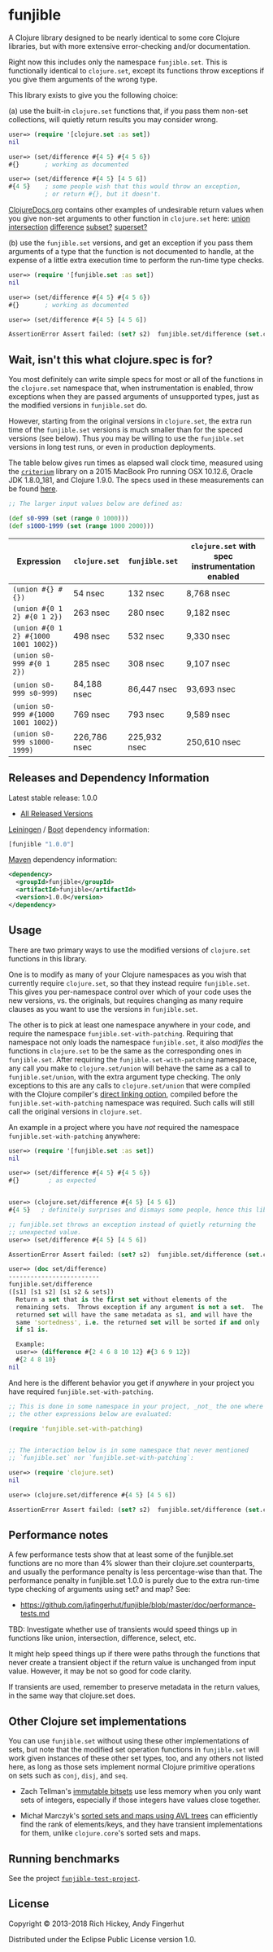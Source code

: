 # funjible

A Clojure library designed to be nearly identical to some core Clojure
libraries, but with more extensive error-checking and/or
documentation.

Right now this includes only the namespace `funjible.set`.  This is
functionally identical to `clojure.set`, except its functions throw
exceptions if you give them arguments of the wrong type.

This library exists to give you the following choice:

(a) use the built-in `clojure.set` functions that, if you pass them
non-set collections, will quietly return results you may consider
wrong.

```clojure
user=> (require '[clojure.set :as set])
nil

user=> (set/difference #{4 5} #{4 5 6})
#{}       ; working as documented

user=> (set/difference #{4 5} [4 5 6])
#{4 5}    ; some people wish that this would throw an exception,
          ; or return #{}, but it doesn't.
```

[ClojureDocs.org](http://clojuredocs.org) contains other examples of
undesirable return values when you give non-set arguments to other
function in `clojure.set` here:
[union](http://clojuredocs.org/clojure.set/union)
[intersection](http://clojuredocs.org/clojure.set/intersection)
[difference](http://clojuredocs.org/clojure.set/difference)
[subset?](http://clojuredocs.org/clojure.set/subset_q)
[superset?](http://clojuredocs.org/clojure.set/superset_q)

(b) use the `funjible.set` versions, and get an exception if you pass
them arguments of a type that the function is not documented to
handle, at the expense of a little extra execution time to perform the
run-time type checks.

```clojure
user=> (require '[funjible.set :as set])
nil

user=> (set/difference #{4 5} #{4 5 6})
#{}       ; working as documented

user=> (set/difference #{4 5} [4 5 6])

AssertionError Assert failed: (set? s2)  funjible.set/difference (set.clj:88)
```


## Wait, isn't this what clojure.spec is for?

You most definitely can write simple specs for most or all of the
functions in the `clojure.set` namespace that, when instrumentation is
enabled, throw exceptions when they are passed arguments of
unsupported types, just as the modified versions in `funjible.set` do.

However, starting from the original versions in `clojure.set`, the
extra run time of the `funjible.set` versions is much smaller than for
the speced versions (see below).  Thus you may be willing to use the
`funjible.set` versions in long test runs, or even in production
deployments.

The table below gives run times as elapsed wall clock time, measured
using the [`criterium`](https://github.com/hugoduncan/criterium)
library on a 2015 MacBook Pro running OSX 10.12.6, Oracle JDK
1.8.0_181, and Clojure 1.9.0.  The specs used in these measurements
can be found
[here](https://github.com/jafingerhut/funjible-test-project/blob/master/src/funjible_test_project/set_speced.clj).

```clojure
;; The larger input values below are defined as:

(def s0-999 (set (range 0 1000)))
(def s1000-1999 (set (range 1000 2000)))
```

| Expression | `clojure.set` | `funjible.set` | `clojure.set` with spec instrumentation enabled |
| ---------- | ------------------- | -------------------- | ----------------------------------------------------- |
| `(union #{} #{})`                    | 54 nsec | 132 nsec | 8,768 nsec |
| `(union #{0 1 2} #{0 1 2})`          | 263 nsec | 280 nsec | 9,182 nsec |
| `(union #{0 1 2} #{1000 1001 1002})` | 498 nsec | 532 nsec | 9,330 nsec |
| `(union s0-999 #{0 1 2})`            | 285 nsec | 308 nsec | 9,107 nsec |
| `(union s0-999 s0-999)`              | 84,188 nsec | 86,447 nsec | 93,693 nsec |
| `(union s0-999 #{1000 1001 1002})`   | 769 nsec | 793 nsec | 9,589 nsec |
| `(union s0-999 s1000-1999)`          | 226,786 nsec | 225,932 nsec | 250,610 nsec |


## Releases and Dependency Information

Latest stable release: 1.0.0

* [All Released Versions](https://clojars.org/funjible/versions)

[Leiningen](https://github.com/technomancy/leiningen) /
[Boot](http://boot-clj.com) dependency information:

```clojure
[funjible "1.0.0"]
```

[Maven](http://maven.apache.org/) dependency information:

```xml
<dependency>
  <groupId>funjible</groupId>
  <artifactId>funjible</artifactId>
  <version>1.0.0</version>
</dependency>
```


## Usage

There are two primary ways to use the modified versions of
`clojure.set` functions in this library.

One is to modify as many of your Clojure namespaces as you wish that
currently require `clojure.set`, so that they instead require
`funjible.set`.  This gives you per-namespace control over which of
your code uses the new versions, vs. the originals, but requires
changing as many require clauses as you want to use the versions in
`funjible.set`.

The other is to pick at least one namespace anywhere in your code, and
require the namespace `funjible.set-with-patching`.  Requiring that
namespace not only loads the namespace `funjible.set`, it also
_modifies_ the functions in `clojure.set` to be the same as the
corresponding ones in `funjible.set`.  After requiring the
`funjible.set-with-patching` namespace, any call you make to
`clojure.set/union` will behave the same as a call to
`funjible.set/union`, with the extra argument type checking.  The only
exceptions to this are any calls to `clojure.set/union` that were
compiled with the Clojure compiler's [direct linking
option](https://clojure.org/reference/compilation#_compiler_options),
compiled before the `funjible.set-with-patching` namespace was
required.  Such calls will still call the original versions in
`clojure.set`.


An example in a project where you have _not_ required the namespace
`funjible.set-with-patching` anywhere:

```clojure
user=> (require '[funjible.set :as set])
nil

user=> (set/difference #{4 5} #{4 5 6})
#{}        ; as expected


user=> (clojure.set/difference #{4 5} [4 5 6])
#{4 5}   ; definitely surprises and dismays some people, hence this library

;; funjible.set throws an exception instead of quietly returning the
;; unexpected value.
user=> (set/difference #{4 5} [4 5 6])

AssertionError Assert failed: (set? s2)  funjible.set/difference (set.clj:88)

user=> (doc set/difference)
-------------------------
funjible.set/difference
([s1] [s1 s2] [s1 s2 & sets])
  Return a set that is the first set without elements of the
  remaining sets.  Throws exception if any argument is not a set.  The
  returned set will have the same metadata as s1, and will have the
  same 'sortedness', i.e. the returned set will be sorted if and only
  if s1 is.

  Example:
  user=> (difference #{2 4 6 8 10 12} #{3 6 9 12})
  #{2 4 8 10}
nil
```

And here is the different behavior you get if _anywhere_ in your
project you have required `funjible.set-with-patching`.

```clojure
;; This is done in some namespace in your project, _not_ the one where
;; the other expressions below are evaluated:

(require 'funjible.set-with-patching)


;; The interaction below is in some namespace that never mentioned
;; `funjible.set` nor `funjible.set-with-patching`:

user=> (require 'clojure.set)
nil

user=> (clojure.set/difference #{4 5} [4 5 6])

AssertionError Assert failed: (set? s2)  funjible.set/difference (set.clj:88)


```


## Performance notes

A few performance tests show that at least some of the funjible.set
functions are no more than 4% slower than their clojure.set
counterparts, and usually the performance penalty is less
percentage-wise than that.  The performance penalty in funjible.set
1.0.0 is purely due to the extra run-time type checking of arguments
using set?  and map?  See:

* https://github.com/jafingerhut/funjible/blob/master/doc/performance-tests.md


TBD: Investigate whether use of transients would speed things up in
functions like union, intersection, difference, select, etc.

It might help speed things up if there were paths through the
functions that never create a transient object if the return value is
unchanged from input value.  However, it may be not so good for code
clarity.

If transients are used, remember to preserve metadata in the return
values, in the same way that clojure.set does.


## Other Clojure set implementations

You can use `funjible.set` without using these other implementations
of sets, but note that the modified set operation functions in
`funjible.set` will work given instances of these other set types,
too, and any others not listed here, as long as those sets implement
normal Clojure primitive operations on sets such as `conj`, `disj`,
and `seq`.

* Zach Tellman's [immutable
  bitsets](https://github.com/clojure/data.int-map) use less
  memory when you only want sets of integers, especially if those
  integers have values close together.

* Michał Marczyk's [sorted sets and maps using AVL
  trees](https://github.com/clojure/data.avl) can efficiently
  find the rank of elements/keys, and they have transient
  implementations for them, unlike `clojure.core`'s sorted sets and
  maps.


## Running benchmarks

See the project
[`funjible-test-project`](https://github.com/jafingerhut/funjible-test-project).


## License

Copyright © 2013-2018 Rich Hickey, Andy Fingerhut

Distributed under the Eclipse Public License version 1.0.
